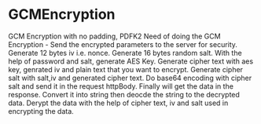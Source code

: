 # GCMEncryption
GCM Encryption with no padding, PDFK2
Need of doing the GCM Encryption - Send the encrypted parameters to the server for security.
Generate 12 bytes iv i.e. nonce.
Generate 16 bytes random salt.
With the help of password and salt, generate AES Key.
Generate cipher text with aes key, genrated iv and plain text that you want to encrypt.
Generate cipher salt with salt,iv and generated cipher text.
Do base64 encoding with cipher salt and send it in the request httpBody.
Finally will get the data in the response.
Convert it into string then deocde the string to the decrypted data.
Derypt the data with the help of cipher text, iv and salt used in encrypting the data.
